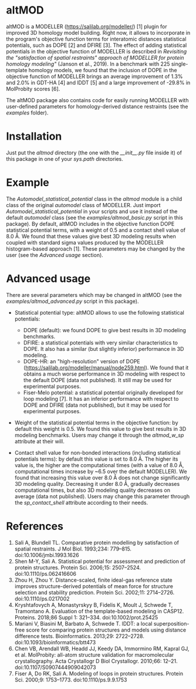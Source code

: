 # altMOD
altMOD is a MODELLER (https://salilab.org/modeller/) [1] plugin for improved 3D homology model building. Right now, it allows to incorporate in the program's objective function terms for interatomic distances statistical potentials, such as DOPE [2] and DFIRE [3]. The effect of adding statistical potentials in the objective function of MODELLER is described in _Revisiting the "satisfaction of spatial restraints" approach of MODELLER for protein
homology modeling"_ (Janson et al., 2019). In a benchmark with 225 single-template homology models, we found that the inclusion of DOPE in the objective function of MODELLER brings an average improvement of 1.3% and 2.0% in GDT-HA [4] and lDDT [5] and a large improvement of -29.8% in MolProbity scores [6].

The altMOD package also contains code for easily running MODELLER with user-defined parameters for homology-derived distance restraints (see the _examples_ folder).

# Installation
Just put the _altmod_ directory (the one with the _\_\_init\_\_.py_ file inside it) of this package in one of your _sys.path_ directories.

# Example
The _Automodel\_statistical\_potential_ class in the _altmod_ module is a child class of the original _automodel_ class of MODELLER. Just import _Automodel\_statistical\_potential_ in your scripts and use it instead of the default _automodel_ class (see the _examples/altmod\_basic.py_ script in this package). By default, altMOD includes in the objective function DOPE statistical potential terms, with a weight of 0.5 and a contact shell value of 8.0 Å. We found that these values give best 3D modeling results when coupled with standard sigma values produced by the MODELLER histogram-based approach [1]. These parameters may be changed by the user (see the _Advanced usage_ section).

# Advanced usage
There are several parameters which may be changed in altMOD (see the _examples/altmod\_advanced.py_ script in this package).

* Statistical potential type: altMOD allows to use the following statistical potentials:
    - DOPE (default): we found DOPE to give best results in 3D modeling benchmarks.
    - DFIRE: a statistical potentials with very similar characteristics to DOPE. It also has a similar (but slightly inferior) performance in 3D modeling.
    - DOPE-HR: an "high-resolution" version of DOPE (https://salilab.org/modeller/manual/node259.html). We found that it obtains a much worse performance in 3D modeling with respect to the default DOPE (data not published). It still may be used for experimental purposes.
    - Fiser-Melo potential: a statistical potential originally developed for loop modeling [7]. It has an inferior performance with respect to DOPE and DFIRE (data not published), but it may be used for experimental purposes.
* Weight of the statistical potential terms in the objective function: by default this weight is 0.5. We found this value to give best results in 3D modeling benchmarks. Users may change it through the _altmod\_w\_sp_  attribute at their will.

* Contact shell value for non-bonded interactions (including statistical potentials terms): by default this value is set to 8.0 Å. The higher its value is, the higher are the computational times (with a value of 8.0 Å, computational times increase by ~6.5 over the default MODELLER). We found that increasing this value over 8.0 Å does not change significantly 3D modeling quality. Decreasing it under 8.0 Å, gradually decreases computational times, but also 3D modeling quality decreases on average (data not published). Users may change this parameter through the _sp\_contact\_shell_ attribute according to their needs.

# References
1. Sali A, Blundell TL. Comparative protein modelling by satisfaction of spatial restraints. J Mol Biol. 1993;234: 779–815. doi:10.1006/jmbi.1993.1626
2. Shen M-Y, Sali A. Statistical potential for assessment and prediction of protein structures. Protein Sci. 2006;15: 2507–2524. doi:10.1110/ps.062416606
3. Zhou H, Zhou Y. Distance-scaled, finite ideal-gas reference state improves structure-derived potentials of mean force for structure selection and stability prediction. Protein Sci. 2002;11: 2714–2726. doi:10.1110/ps.0217002
4. Kryshtafovych A, Monastyrskyy B, Fidelis K, Moult J, Schwede T, Tramontano A. Evaluation of the template-based modeling in CASP12. Proteins. 2018;86 Suppl 1: 321–334. doi:10.1002/prot.25425
5. Mariani V, Biasini M, Barbato A, Schwede T. lDDT: a local superposition-free score for comparing protein structures and models using distance difference tests. Bioinformatics. 2013;29: 2722–2728. doi:10.1093/bioinformatics/btt473
6. Chen VB, Arendall WB, Headd JJ, Keedy DA, Immormino RM, Kapral GJ, et al. MolProbity: all-atom structure validation for macromolecular crystallography. Acta Crystallogr D Biol Crystallogr. 2010;66: 12–21. doi:10.1107/S0907444909042073
7. Fiser A, Do RK, Sali A. Modeling of loops in protein structures. Protein Sci. 2000;9: 1753–1773. doi:10.1110/ps.9.9.1753
